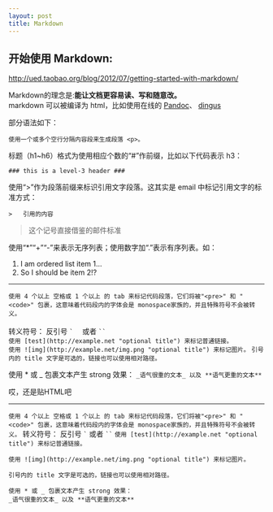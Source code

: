 ```yaml
---
layout: post
title: Markdown
---
```

开始使用 Markdown:
-----------------
<http://ued.taobao.org/blog/2012/07/getting-started-with-markdown/>

Markdown的理念是:**能让文档更容易读、写和随意改。** <br />
markdown 可以被编译为 html，比如使用在线的 [Pandoc](http://johnmacfarlane.net/pandoc/try "pandoc")、
[dingus](http://daringfireball.net/projects/markdown/dingus "dingus")

部分语法如下：

    使用一个或多个空行分隔内容段来生成段落 <p>。    

标题（h1~h6）格式为使用相应个数的“#”作前缀，比如以下代码表示 h3：

    ### this is a level-3 header ###  
	
使用“>”作为段落前缀来标识引用文字段落。这其实是 email 中标记引用文字的标准方式：

`>   引用的内容`

>   这个记号直接借鉴的邮件标准

使用“*”“+”“-”来表示无序列表；使用数字加“.”表示有序列表。如：

1.  I am ordered list item 1...
2.  So I should be item 2!?
- - -
`使用 4 个以上 空格或 1 个以上 的 tab 来标记代码段落，它们将被"<pre>" 和 "<code>" 包裹，这意味着代码段内的字体会是 monospace家族的，并且特殊符号不会被转义。`  
<br />转义符号： 反引号    `` `   `` 或者 ` `` `  
`使用 [test](http://example.net "optional title") 来标记普通链接。`  
`使用 ![img](http://example.net/img.png "optional title") 来标记图片。`
`引号内的 title 文字是可选的，链接也可以使用相对路径。`  

使用 * 或 _ 包裹文本产生 strong 效果：
	`_语气很重的文本_ 以及 **语气更重的文本**`  

哎，还是贴HTML吧
<hr />

<p><code>使用 4 个以上 空格或 1 个以上 的 tab 来标记代码段落，它们将被"&lt;pre&gt;" 和 "&lt;code&gt;" 包裹，这意味着代码段内的字体会是 monospace家族的，并且特殊符号不会被转义。</code>
    转义符号： 反引号    <code>`</code> 或者 <code>``</code>
    <code>使用 [test](http://example.net "optional title") 来标记普通链接。</code></p>

<pre><code>使用 ![img](http://example.net/img.png "optional title") 来标记图片。

引号内的 title 文字是可选的，链接也可以使用相对路径。

使用 * 或 _ 包裹文本产生 strong 效果：
_语气很重的文本_ 以及 **语气更重的文本**
</code></pre>